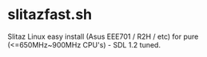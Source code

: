 # slitazfast.sh
Slitaz Linux easy install (Asus EEE701 / R2H / etc) for pure (&lt;=650MHz~900MHz CPU's) - SDL 1.2 tuned.
